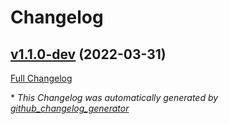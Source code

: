 # Changelog

## [v1.1.0-dev](https://github.com/NASA-PDS/web-analytics/tree/v1.1.0-dev) (2022-03-31)

[Full Changelog](https://github.com/NASA-PDS/web-analytics/compare/d6977fda23e31e92e8229725ad26c02e0e665157...v1.1.0-dev)



\* *This Changelog was automatically generated by [github_changelog_generator](https://github.com/github-changelog-generator/github-changelog-generator)*
